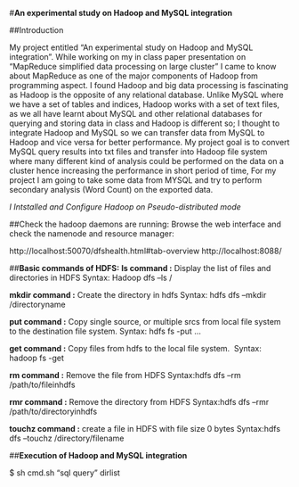 #**An experimental study on Hadoop and MySQL integration**

##Introduction

My project entitled “An experimental study on Hadoop and MySQL integration”. While working on my in class paper presentation on “MapReduce simplified data processing on large cluster” I came to know about MapReduce as one of the major components of Hadoop from programming aspect. I found Hadoop and big data processing is fascinating as Hadoop is the opposite of any relational database. Unlike MySQL where we have a set of tables and indices, Hadoop works with a set of text files, as we all have learnt about MySQL and other relational databases for querying and storing data in class and Hadoop is different so; I thought to integrate Hadoop and MySQL so we can transfer data from MySQL to Hadoop and vice versa for better performance. My project goal is to convert MySQL query results into txt files and transfer into Hadoop file system where many different kind of analysis could be performed on the data on a cluster hence increasing the performance in short period of time, For my project I am going to take some data from MYSQL and try to perform secondary analysis (Word Count) on the exported data. 

*I Intstalled and Configure Hadoop on Pseudo-distributed mode*

##Check the hadoop daemons are running:
Browse the web interface and check the namenode and resource manager:

http://localhost:50070/dfshealth.html#tab-overview
http://localhost:8088/

##**Basic commands of HDFS:**
**ls command :** Display the list of files and directories in HDFS
Syntax: Hadoop dfs –ls /

**mkdir command :** Create the directory in hdfs
Syntax: hdfs dfs –mkdir /directoryname  

**put command :** Copy single source, or multiple srcs from local file system to the destination file system. 
Syntax: hdfs fs -put <localsrc> ... <dst> 

**get command :** Copy files from hdfs to the local file system. 
Syntax: hadoop fs -get <src> <localdst> 

**rm command :** Remove the file from HDFS
Syntax:hdfs dfs –rm /path/to/fileinhdfs 

**rmr command :** Remove the directory from HDFS
Syntax:hdfs dfs –rmr  /path/to/directoryinhdfs

**touchz command :** create a file in HDFS with file size 0 bytes
Syntax:hdfs dfs –touchz /directory/filename 


##**Execution of Hadoop and MySQL integration**

$ sh cmd.sh “sql query” dirlist


